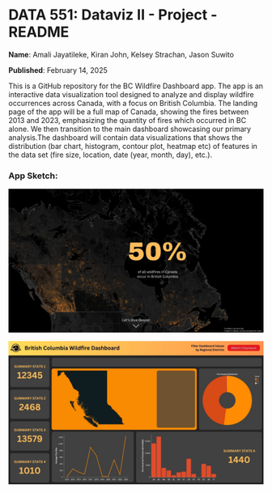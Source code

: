# DATA 551: Dataviz II - Project - README

**Name**: Amali Jayatileke, Kiran John, Kelsey Strachan, Jason Suwito

**Published**: February 14, 2025

This is a GitHub repository for the BC Wildfire Dashboard app. The app is an interactive data visualization tool designed to analyze and display wildfire occurrences across Canada, with a focus on British Columbia. The landing page of the app will be a full map of Canada, showing the fires between 2013 and 2023, emphasizing the quantity of fires which occurred in BC alone. We then transition to the main dashboard showcasing our primary analysis.The dashboard will contain data visualizations that shows the distribution (bar chart, histogram, contour plot, heatmap etc) of features in the data set (fire size, location, date (year, month, day), etc.).

### App Sketch:

![sketch-1](images/sketch-1.jpg)

![sketch-2](images/sketch-2.jpg)
